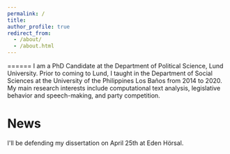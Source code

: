```yaml
---
permalink: /
title: 
author_profile: true
redirect_from: 
  - /about/
  - /about.html
---
```



======
I am a PhD Candidate at the Department of Political Science, Lund University. Prior to coming to Lund, I taught in the Department of Social Sciences at the University of the Philippines Los Baños from 2014 to 2020. My main research interests include computational text analysis, legislative behavior and speech-making, and party competition.

News
======
I'll be defending my dissertation on April 25th at Eden Hörsal.

